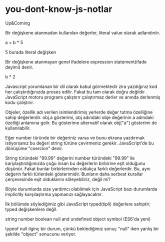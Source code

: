 # you-dont-know-js-notlar

Up&Coming

Bir değişkene atanmadan kullanılan değerler, literal value olarak adlandırılır.

a = b * 5

5 burada literal değişken

Bir değişkene atanmayan genel ifadelere expression statement(ifade deyimi) denir.

b * 2

Javascript yorumlanan bir dil olarak kabul görmektedir zira yazdığınız kod her çalıştırdığınızda proses edilir. Fakat bu tam olarak doğru değildir. JavaScript motoru programı çalıştırır çalıştırmaz derler ve anında derlenmiş kodu çalıştırır.

Objeler, özellik adı verilen isimlendirimiş yerlerde değer tutma özelliğine sahip değerlerdir. obj.a gösterimi, obj adındaki obje değerinin a adındaki özelliği anlamına gelir. Bu gösterime alternatif olarak obj["a"] gösterimi de kullanılabilir.

Eğer number türünde bir değeriniz varsa ve bunu ekrana yazdırmak istiyorsanız bu değeri string türüne çevirmeniz gerekir. JavaScript'de bu dönüşüme "coercion" denir.

String türündeki "99.99" değerini number türündeki "99.99" ile karşılaştırdığımızda çoğu insan bu değerlerin birbirine eşit olduğunu düşünür. Fakat bunlar birbirlerinden oldukça farklı değerlerdir. Bu, aynı değerin farklı türlerdeki gösterimidir. Bunların daha serbest kurallar çerçevesinde eşit olduklarını söleyebiliriz, değil mi?

Böyle durumlarda size yardımcı olabilmek için JavaScript bazı durumlarda implicitly karşılaştırma yapmanızı sağlayacaktır.

İlk bölümde söylediğimiz gibi JavaScript typed(tipli) değerlere sahiptir; typed değişkenlere değil.

string
number
boolean
null and undefined
object
symbol (ES6'da yeni)

typeof null ilginç bir durum, çünkü beklediğimiz sonuç "null" iken yanlış bir şekilde "object" sonucunu veriyor.

